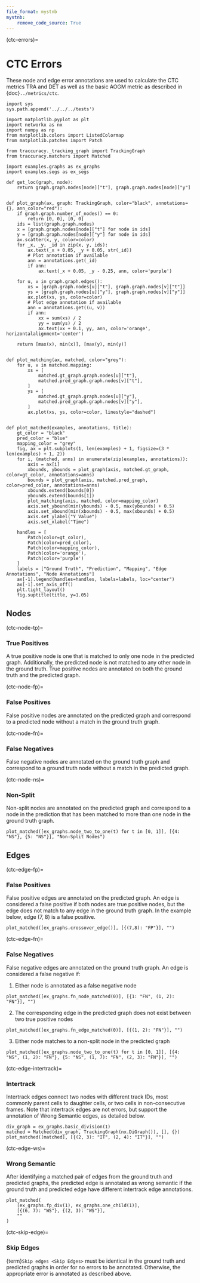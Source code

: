 ```yaml
---
file_format: mystnb
mystnb:
    remove_code_source: True
---
```

(ctc-errors)=
# CTC Errors

These node and edge error annotations are used to calculate the CTC metrics TRA and DET as well as the basic AOGM metric as described in {doc}`../metrics/ctc`.

```{code-cell} ipython3
import sys
sys.path.append('../../../tests')

import matplotlib.pyplot as plt
import networkx as nx
import numpy as np
from matplotlib.colors import ListedColormap
from matplotlib.patches import Patch

from traccuracy._tracking_graph import TrackingGraph
from traccuracy.matchers import Matched

import examples.graphs as ex_graphs
import examples.segs as ex_segs

def get_loc(graph, node):
    return graph.graph.nodes[node]["t"], graph.graph.nodes[node]["y"]


def plot_graph(ax, graph: TrackingGraph, color="black", annotations={}, ann_color="red"):
    if graph.graph.number_of_nodes() == 0:
        return [0, 0], [0, 0]
    ids = list(graph.graph.nodes)
    x = [graph.graph.nodes[node]["t"] for node in ids]
    y = [graph.graph.nodes[node]["y"] for node in ids]
    ax.scatter(x, y, color=color)
    for _x, _y, _id in zip(x, y, ids):
        ax.text(_x + 0.05, _y + 0.05, str(_id))
        # Plot annotation if available
        ann = annotations.get(_id)
        if ann:
            ax.text(_x + 0.05, _y - 0.25, ann, color='purple')

    for u, v in graph.graph.edges():
        xs = [graph.graph.nodes[u]["t"], graph.graph.nodes[v]["t"]]
        ys = [graph.graph.nodes[u]["y"], graph.graph.nodes[v]["y"]]
        ax.plot(xs, ys, color=color)
        # Plot edge annotation if available
        ann = annotations.get((u, v))
        if ann:
            xx = sum(xs) / 2
            yy = sum(ys) / 2
            ax.text(xx + 0.1, yy, ann, color='orange', horizontalalignment='center')

    return [max(x), min(x)], [max(y), min(y)]


def plot_matching(ax, matched, color="grey"):
    for u, v in matched.mapping:
        xs = [
            matched.gt_graph.graph.nodes[u]["t"],
            matched.pred_graph.graph.nodes[v]["t"],
        ]
        ys = [
            matched.gt_graph.graph.nodes[u]["y"],
            matched.pred_graph.graph.nodes[v]["y"],
        ]
        ax.plot(xs, ys, color=color, linestyle="dashed")


def plot_matched(examples, annotations, title):
    gt_color = "black"
    pred_color = "blue"
    mapping_color = "grey"
    fig, ax = plt.subplots(1, len(examples) + 1, figsize=(3 * len(examples) + 1, 2))
    for i, (matched, anns) in enumerate(zip(examples, annotations)):
        axis = ax[i]
        xbounds, ybounds = plot_graph(axis, matched.gt_graph, color=gt_color, annotations=anns)
        bounds = plot_graph(axis, matched.pred_graph, color=pred_color, annotations=anns)
        xbounds.extend(bounds[0])
        ybounds.extend(bounds[1])
        plot_matching(axis, matched, color=mapping_color)
        axis.set_ybound(min(ybounds) - 0.5, max(ybounds) + 0.5)
        axis.set_xbound(min(xbounds) - 0.5, max(xbounds) + 0.5)
        axis.set_ylabel("Y Value")
        axis.set_xlabel("Time")

    handles = [
        Patch(color=gt_color),
        Patch(color=pred_color),
        Patch(color=mapping_color),
        Patch(color='orange'),
        Patch(color='purple')
    ]
    labels = ["Ground Truth", "Prediction", "Mapping", "Edge Annotations", "Node Annotations"]
    ax[-1].legend(handles=handles, labels=labels, loc="center")
    ax[-1].set_axis_off()
    plt.tight_layout()
    fig.suptitle(title, y=1.05)
```

## Nodes

(ctc-node-tp)=
### True Positives

A true positive node is one that is matched to only one node in the predicted graph. Additionally, the predicted node is not matched to any other node in the ground truth. True positive nodes are annotated on both the ground truth and the predicted graph.

(ctc-node-fp)=
### False Positives

False positive nodes are annotated on the predicted graph and correspond to a predicted node without a match in the ground truth graph.

(ctc-node-fn)=
### False Negatives

False negative nodes are annotated on the ground truth graph and correspond to a ground truth node without a match in the predicted graph.

(ctc-node-ns)=
### Non-Split

Non-split nodes are annotated on the predicted graph and correspond to a node in the prediction that has been matched to more than one node in the ground truth graph.

```{code-cell} ipython3
plot_matched([ex_graphs.node_two_to_one(t) for t in [0, 1]], [{4: "NS"}, {5: "NS"}], "Non-Split Nodes")

```

## Edges

(ctc-edge-fp)=
### False Positives

False positive edges are annotated on the predicted graph. An edge is considered a false positive if both nodes are true positive nodes, but the edge does not match to any edge in the ground truth graph. In the example below, edge (7, 8) is a false positive.

```{code-cell} ipython3
plot_matched([ex_graphs.crossover_edge()], [{(7,8): "FP"}], "")
```

(ctc-edge-fn)=
### False Negatives

False negative edges are annotated on the ground truth graph. An edge is considered a false negative if:

1. Either node is annotated as a false negative node

```{code-cell} ipython3
plot_matched([ex_graphs.fn_node_matched(0)], [{1: "FN", (1, 2): "FN"}], "")
```

2. The corresponding edge in the predicted graph does not exist between two true positive nodes

```{code-cell} ipython3
plot_matched([ex_graphs.fn_edge_matched(0)], [{(1, 2): "FN"}], "")
```

3. Either node matches to a non-split node in the predicted graph

```{code-cell} ipython3
plot_matched([ex_graphs.node_two_to_one(t) for t in [0, 1]], [{4: "NS", (1, 2): "FN"}, {5: "NS", (1, 7): "FN", (2, 3): "FN"}], "")
```

(ctc-edge-intertrack)=
### Intertrack

Intertrack edges connect two nodes with different track IDs, most commonly parent cells to daughter cells, or two cells in non-consecutive frames. Note that intertrack edges are not errors, but support the annotation of Wrong Semantic edges, as detailed below.

```{code-cell} ipython3
div_graph = ex_graphs.basic_division(1)
matched = Matched(div_graph, TrackingGraph(nx.DiGraph()), [], {})
plot_matched([matched], [{(2, 3): "IT", (2, 4): "IT"}], "")

```

(ctc-edge-ws)=
### Wrong Semantic

After identifying a matched pair of edges from the ground truth and predicted graphs, the predicted edge is annotated as wrong semantic if the ground truth and predicted edge have different intertrack edge annotations.

```{code-cell} ipython3
plot_matched(
    [ex_graphs.fp_div(1), ex_graphs.one_child(1)],
    [{(6, 7): "WS"}, {(2, 3): "WS"}],
    ""
)
```

(ctc-skip-edge)=
### Skip Edges

{term}`Skip edges <Skip Edges>` must be identical in the ground truth and predicted graphs in order for no errors to be annotated. Otherwise, the appropriate error is annotated as described above.
